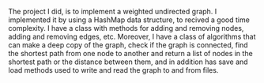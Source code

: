The project I did, is to implement a weighted undirected graph. I implemented it by using a HashMap data structure, to recived a good time complexity. I have a class with methods for adding and removing nodes, adding and removing edges, etc. Moreover, I have a class of algorithms that can make a deep copy of the graph, check if the graph is connected, find the shortest path from one node to another and return a list of nodes in the shortest path or the distance between them, and in addition has save and load methods used to write and read the graph to and from files.